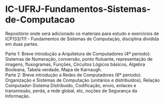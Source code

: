 # IC-UFRJ-Fundamentos-Sistemas-de-Computacao
Repositório onde será adicionado os materiais para estudo e exercícios de ICP133/111 - Fundamentos de Sistemas de Computação, disciplina dividida em duas partes.

Parte 1: Breve introdução a Arquitetura de Computadores (4º período): Sistemas de Numeração, conversão, ponto flutuante, representação de imagens, fluxogramas, Funções, Circuitos Lógicos básicos, Algebra Booleana, Tabela verdade, Mapa de Karnaugh.<br>
Parte 2: Breve introdução a Redes de Computadores (6º período): Organização e Sistemas de Computação (unitários e distribuídos), Relação Computador-Sistema Distribuído, Codificação, envio, enlaces e transmissão, perda, a rede global, etc, noções de Segurança da Informação.<br>
